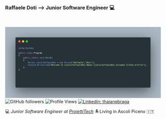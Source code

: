 ### Raffaele Doti --> Junior Software Engineer :computer:

<br>

![Raffaele-Doti](https://github.com/Raffaele-Doti/Raffaele-Doti/blob/master/profile.png "Raffaele-Doti")
![GitHub followers](https://img.shields.io/github/followers/Raffaele-Doti?label=Follow&style=social)
![Profile Views](https://gpvc.arturio.dev/Raffaele-Doti)
[![Linkedin: thaianebraga](https://img.shields.io/badge/-RaffaeleDoti-blue?style=flat-square&logo=Linkedin&logoColor=white&link=https://www.linkedin.com/in/RaffaeleDoti-p-singh/)](https://www.linkedin.com/in/raffaele-doti-490358162/)


:computer: _Junior Software Engineer at [ProiettiTech](http://www.proietti.it/)_ :desert_island:Living in Ascoli Piceno :it:
<!--
**Raffaele-Doti/Raffaele-Doti** is a ✨ _special_ ✨ repository because its `README.md` (this file) appears on your GitHub profile


Here are some ideas to get you started:

- 🔭 I’m currently working on ...
- 🌱 I’m currently learning ...
- 👯 I’m looking to collaborate on ...
- 🤔 I’m looking for help with ...
- 💬 Ask me about ...
- 📫 How to reach me: ...
- 😄 Pronouns: ...
- ⚡ Fun fact: ...
-->
